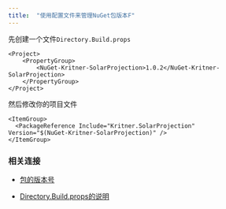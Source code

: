 ```yaml
---
title:  "使用配置文件来管理NuGet包版本F"	
---
```


先创建一个文件`Directory.Build.props`

```
<Project>
    <PropertyGroup>
        <NuGet-Kritner-SolarProjection>1.0.2</NuGet-Kritner-SolarProjection>
    </PropertyGroup>
</Project>
```

然后修改你的项目文件

```
<ItemGroup>
  <PackageReference Include="Kritner.SolarProjection" Version="$(NuGet-Kritner-SolarProjection)" />
</ItemGroup>
```

### 相关连接

-   [包的版本号](https://docs.microsoft.com/zh-cn/nuget/consume-packages/package-references-in-project-files)

-   [Directory.Build.props的说明](https://docs.microsoft.com/zh-cn/visualstudio/msbuild/customize-your-build?view=vs-2019)
